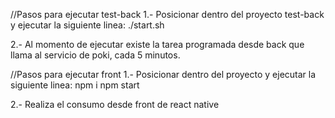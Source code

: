 //Pasos para ejecutar test-back
1.- Posicionar dentro del proyecto test-back y ejecutar la siguiente linea:
./start.sh

2.- Al momento de ejecutar existe la tarea programada desde back que llama al servicio de poki, cada 5 minutos. 


//Pasos para ejecutar front
1.- Posicionar dentro del proyecto y ejecutar la siguiente linea:
npm i
npm start

2.- Realiza el consumo desde front de react native